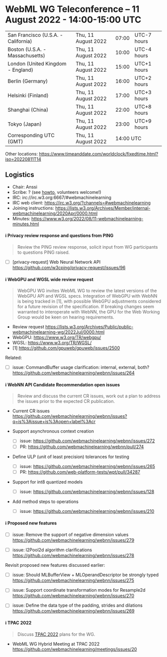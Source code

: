 # WebML WG Teleconference – 11 August 2022 - 14:00-15:00 UTC

<table>
<tr><td> San Francisco (U.S.A. - California) <td> Thu, 11 August 2022 <td> 07:00 <td> UTC-7 hours
<tr><td> Boston (U.S.A. - Massachusetts) <td> Thu, 11 August 2022 <td> 10:00 <td> UTC-4 hours
<tr><td> London (United Kingdom - England) <td> Thu, 11 August 2022 <td> 15:00 <td> UTC+1 hours
<tr><td> Berlin (Germany) <td> Thu, 11 August 2022 <td> 16:00 <td> UTC+2 hours
<tr><td> Helsinki (Finland) <td> Thu, 11 August 2022 <td> 17:00 <td> UTC+3 hours
<tr><td> Shanghai (China) <td> Thu, 11 August 2022 <td> 22:00 <td> UTC+8 hours
<tr><td> Tokyo (Japan) <td> Thu, 11 August 2022 <td> 23:00 <td> UTC+9 hours
<tr><td> Corresponding UTC (GMT) <td> Thu, 11 August 2022 <td colspan=2> 14:00 UTC
</table>

Other locations: https://www.timeanddate.com/worldclock/fixedtime.html?iso=20220811T14

  </details>

## Logistics

* Chair: Anssi
* Scribe: ? (see [howto](https://github.com/webmachinelearning/meetings/blob/main/scribe-howto.md), volunteers welcome!)
* IRC: irc://irc.w3.org:6667/#webmachinelearning
* IRC web client: https://irc.w3.org/?channels=#webmachinelearning
* Joining instructions: https://lists.w3.org/Archives/Member/internal-webmachinelearning/2020Apr/0000.html
* Minutes: https://www.w3.org/2022/08/11-webmachinelearning-minutes.html

#### ℹ️ Privacy review response and questions from PING

>Review the PING review response, solicit input from WG participants to questions PING raised.

- [ ] [privacy-request] Web Neural Network API https://github.com/w3cping/privacy-request/issues/96


#### ℹ️ WebGPU and WGSL wide review request

>WebGPU WG invites WebML WG to review the latest versions of the WebGPU API and WGSL specs. 
>Integration of WebGPU with WebNN is being tracked in [1], with possible WebGPU adjustments considered for a future revision of the specification. If breaking changes seem warranted to interoperate with WebNN, the GPU for the Web Working Group would be keen on hearing 
requirements.

- Review request https://lists.w3.org/Archives/Public/public-webmachinelearning-wg/2022Jul/0000.html
- WebGPU: https://www.w3.org/TR/webgpu/
- WGSL: https://www.w3.org/TR/WGSL/
- [1] https://github.com/gpuweb/gpuweb/issues/2500

Related:

- [ ] issue: CommandBuffer usage clarification: internal, external, both? https://github.com/webmachinelearning/webnn/issues/264


#### ℹ️ WebNN API Candidate Recommendation open issues

>Review and discuss the current CR issues, work out a plan to address the issues prior to the expected CR publication.

- Current CR issues https://github.com/webmachinelearning/webnn/issues?q=is%3Aissue+is%3Aopen+label%3Acr

- Support asynchronous context creation
  - [ ] issue: https://github.com/webmachinelearning/webnn/issues/272
  - [ ] PR: https://github.com/webmachinelearning/webnn/pull/274

- Define ULP (unit of least precision) tolerances for testing
  - [ ] issue: https://github.com/webmachinelearning/webnn/issues/265
  - [ ] PR: https://github.com/web-platform-tests/wpt/pull/34287

- Support for int8 quantized models
  - [ ] issue: https://github.com/webmachinelearning/webnn/issues/128

- Add method steps to operations
  - [ ] issue: https://github.com/webmachinelearning/webnn/issues/210




#### ℹ️ Proposed new features

- [ ] issue: Remove the support of negative dimension values https://github.com/webmachinelearning/webnn/issues/279

- [ ] issue: l2Pool2d algorithm clarifications https://github.com/webmachinelearning/webnn/issues/278

Revisit proposed new features discussed earlier:

- [ ] issue: Should MLBufferView + MLOperandDescriptor be strongly typed https://github.com/webmachinelearning/webnn/issues/275

- [ ] issue: Support coordinate transformation modes for Resample2d https://github.com/webmachinelearning/webnn/issues/270

- [ ] issue: Define the data type of the padding, strides and dilations https://github.com/webmachinelearning/webnn/issues/269

#### ℹ️ TPAC 2022

>Discuss [TPAC 2022](https://www.w3.org/2022/09/TPAC/Overview.html) plans for the WG.
  
- WebML WG Hybrid Meeting at TPAC 2022 https://github.com/webmachinelearning/meetings/issues/20
